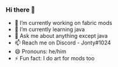 ### Hi there 👋

- 🔭 I’m currently working on fabric mods
- 🌱 I’m currently learning java
- 💬 Ask me about anything except java
- 📫 Reach me on Discord - Jonty#1024
- 😄 Pronouns: he/him
- ⚡ Fun fact: I do art for mods too
